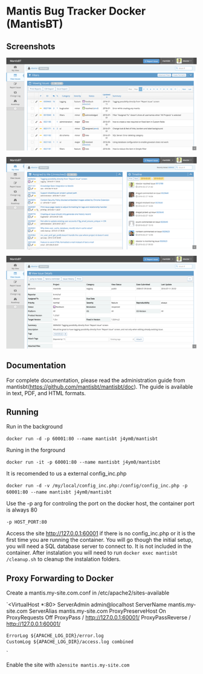 Mantis Bug Tracker Docker (MantisBT)
=============================

Screenshots
-----------

![Build Status](https://github.com/mantisbt/mantisbt/raw/master/doc/modern_view_issues.png)

![Build Status](https://github.com/mantisbt/mantisbt/raw/master/doc/modern_my_view.png)

![Build Status](https://github.com/mantisbt/mantisbt/raw/master/doc/modern_view_issue.png)

Documentation
-------------

For complete documentation, please read the administration guide from mantisbt(https://github.com/mantisbt/mantisbt/doc).  The guide is available in text, PDF, and HTML formats.



Running
-------

Run in the background 

`docker run -d -p 60001:80 --name mantisbt j4ym0/mantisbt`

Runing in the forground

`docker run -it -p 60001:80 --name mantisbt j4ym0/mantisbt`

It is recomended to us a external config_inc.php

`docker run -d -v /my/local/config_inc.php:/config/config_inc.php -p 60001:80 --name mantisbt j4ym0/mantisbt`

Use the -p arg for controling the port on the docker host, the container port is always 80 

`-p HOST_PORT:80`

Access the site http://127.0.0.1:60001 if there is no config_inc.php or it is the first time you are running the container. You will go though the initial setup, you will need a SQL database server to connect to. It is not included in the container.
After instalation you will need to run `docker exec mantisbt /cleanup.sh` to cleanup the instalation folders.


Proxy Forwarding to Docker
--------------------------

Create a mantis.my-site.com.conf in /etc/apache2/sites-available

`<VirtualHost *:80>
  ServerAdmin admin@localhost
	ServerName mantis.my-site.com
	ServerAlias mantis.my-site.com
	ProxyPreserveHost On
	ProxyRequests Off 
	ProxyPass / http://127.0.0.1:60001/
	ProxyPassReverse / http://127.0.0.1:60001/
	
	ErrorLog ${APACHE_LOG_DIR}/error.log
	CustomLog ${APACHE_LOG_DIR}/access.log combined

</VirtualHost>
`

Enable the site with `a2ensite mantis.my-site.com`

